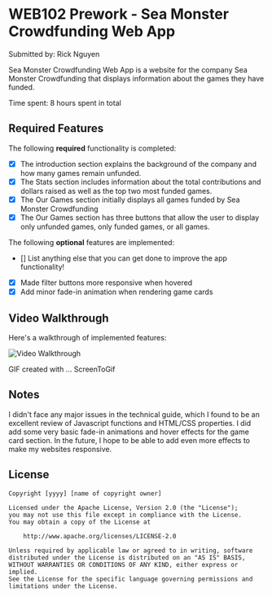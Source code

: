 # WEB102 Prework - Sea Monster Crowdfunding Web App

Submitted by: Rick Nguyen

Sea Monster Crowdfunding Web App is a website for the company Sea Monster Crowdfunding that displays information about the games they have funded.

Time spent: 8 hours spent in total

## Required Features

The following **required** functionality is completed:

* [X] The introduction section explains the background of the company and how many games remain unfunded.
* [X] The Stats section includes information about the total contributions and dollars raised as well as the top two most funded games.
* [X] The Our Games section initially displays all games funded by Sea Monster Crowdfunding
* [X] The Our Games section has three buttons that allow the user to display only unfunded games, only funded games, or all games.

The following **optional** features are implemented:

* [] List anything else that you can get done to improve the app functionality!
* [X] Made filter buttons more responsive when hovered
* [X] Add minor fade-in animation when rendering game cards 

## Video Walkthrough

Here's a walkthrough of implemented features:

<img src='<blockquote class="imgur-embed-pub" lang="en" data-id="a/tZQ5lMv"  ><a href="//imgur.com/a/tZQ5lMv">Codepath Prework Website</a></blockquote><script async src="//s.imgur.com/min/embed.js" charset="utf-8"></script>' title='Video Walkthrough' width='' alt='Video Walkthrough' />

<!-- Replace this with whatever GIF tool you used! -->
GIF created with ... ScreenToGif
<!-- Recommended tools:
[Kap](https://getkap.co/) for macOS
[ScreenToGif](https://www.screentogif.com/) for Windows
[peek](https://github.com/phw/peek) for Linux. -->

## Notes

I didn't face any major issues in the technical guide, which I found to be an excellent review of Javascript functions and HTML/CSS properties. I did add some very basic fade-in animations and hover effects for the game card section. In the future, I hope to be able to add even more effects to make my websites responsive.

## License

    Copyright [yyyy] [name of copyright owner]

    Licensed under the Apache License, Version 2.0 (the "License");
    you may not use this file except in compliance with the License.
    You may obtain a copy of the License at

        http://www.apache.org/licenses/LICENSE-2.0

    Unless required by applicable law or agreed to in writing, software
    distributed under the License is distributed on an "AS IS" BASIS,
    WITHOUT WARRANTIES OR CONDITIONS OF ANY KIND, either express or implied.
    See the License for the specific language governing permissions and
    limitations under the License.
